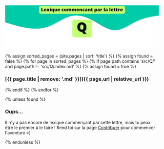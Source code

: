 ![Q](../../assets/letters/Q.png)

{% assign sorted_pages = (site.pages | sort: 'title') %}
{% assign found = false %}
{% for page in sorted_pages %}
{% if page.path contains 'src/Q/' and page.path != 'src/Q/index.md' %}
{% assign found = true %}
### [{{ page.title | remove: '.md' }}]({{ page.url | relative_url }})
{% endif %}
{% endfor %}

{% unless found %}
### Oups...

Il n'y a pas encore de lexique commençant par cette lettre, mais tu peux être le premier à le faire !
Rend toi sur la page [Contribuer](https://github.com/CryptoLexique/CryptoLexique/blob/main/.github/CONTRIBUTING.md) pour commencer l'aventure =)

{% endunless %}